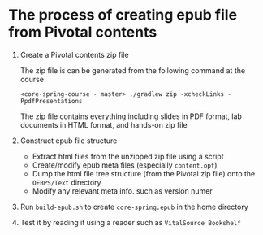 
# The process of creating epub file from Pivotal contents

1.  Create a Pivotal contents zip file 

    The zip file is can be generated from the following command at the course 

    ```
    <core-spring-course - master> ./gradlew zip -xcheckLinks -PpdfPresentations
    ```

    The zip file contains everything including slides in PDF format, lab documents in HTML format, and hands-on zip file 

1.  Construct epub file structure

    -   Extract html files from the unzipped zip file using a script
    -   Create/modify epub meta files (especially `content.opf`)
    -   Dump the html file tree structure (from the Pivotal zip file) onto the `OEBPS/Text` directory
    -   Modify any relevant meta info. such as version numer


1.  Run `build-epub.sh` to create `core-spring.epub` in the home directory

1.  Test it by reading it using a reader such as `VitalSource Bookshelf`
